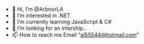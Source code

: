 - 👋 Hi, I’m @ArbnorLA
- 👀 I’m interested in .NET
- 🌱 I’m currently learning JavaScript & C#
- 💞️ I’m looking for an intership..
- 📫 How to reach me Email "al55544@hotmail.com"

<!---
ArbnorLA/ArbnorLA is a ✨ special ✨ repository because its `README.md` (this file) appears on your GitHub profile.
You can click the Preview link to take a look at your changes.
--->
